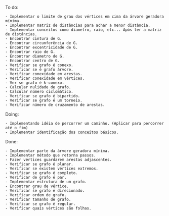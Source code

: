To do:

    - Implementar o limite de grau dos vértices em cima da árvore geradora mínima.
    - Implementar matriz de distâncias para achar a menor distância.
    - Implementar conceitos como diametro, raio, etc... Após ter a matriz de distâncias.  
    - Encontrar cintura de G.
    - Encontrar circunferência de G.
    - Encontrar excentricidade de G.
    - Encontrar raio de G.
    - Encontrar diametro de G.
    - Encontrar centro de G.
    - Verificar se grafo é conexo.
    - Verificar se é grafo árvore.
    - Verificar conexidade em arestas.
    - Verificar conexidade em vértices.
    - Ver se grafo é k-conexo.
    - Calcular nulidade de grafo.
    - Calcular número ciclomático.
    - Verificar se grafo é bipartido.
    - Verificar se grafo é um torneio.
    - Verificar número de cruzamento de arestas.

Doing:

    - Implementando idéia de percorrer um caminho. (Aplicar para percorrer até o fim)
    - Implementar identificação dos conceitos básicos.

Done:

    - Implementar parte da árvore geradora mínima.
    - Implementar método que retorna passos.
    - Fazer vértices guardarem arestas adjascentes.
    - Verificar se grafo é planar.
    - Verificar se existem vértices extremos.
    - Verificar se grafo é completo.
    - Verificar de grafo é par.
    - Implementar estrutura de um grafo.
    - Encontrar grau de vértice.
    - Verificar se grafo é direcionado.
    - Verificar ordem de grafo.
    - Verificar tamanho de grafo.
    - Verificar se grafo é regular.
    - Verificar quais vértices são folhas.

